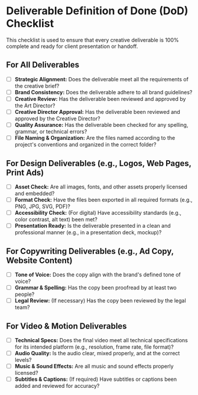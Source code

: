 # Deliverable Definition of Done (DoD) Checklist

This checklist is used to ensure that every creative deliverable is 100% complete and ready for client presentation or handoff.

## For All Deliverables
- [ ] **Strategic Alignment:** Does the deliverable meet all the requirements of the creative brief?
- [ ] **Brand Consistency:** Does the deliverable adhere to all brand guidelines?
- [ ] **Creative Review:** Has the deliverable been reviewed and approved by the Art Director?
- [ ] **Creative Director Approval:** Has the deliverable been reviewed and approved by the Creative Director?
- [ ] **Quality Assurance:** Has the deliverable been checked for any spelling, grammar, or technical errors?
- [ ] **File Naming & Organization:** Are the files named according to the project's conventions and organized in the correct folder?

## For Design Deliverables (e.g., Logos, Web Pages, Print Ads)
- [ ] **Asset Check:** Are all images, fonts, and other assets properly licensed and embedded?
- [ ] **Format Check:** Have the files been exported in all required formats (e.g., PNG, JPG, SVG, PDF)?
- [ ] **Accessibility Check:** (For digital) Have accessibility standards (e.g., color contrast, alt text) been met?
- [ ] **Presentation Ready:** Is the deliverable presented in a clean and professional manner (e.g., in a presentation deck, mockup)?

## For Copywriting Deliverables (e.g., Ad Copy, Website Content)
- [ ] **Tone of Voice:** Does the copy align with the brand's defined tone of voice?
- [ ] **Grammar & Spelling:** Has the copy been proofread by at least two people?
- [ ] **Legal Review:** (If necessary) Has the copy been reviewed by the legal team?

## For Video & Motion Deliverables
- [ ] **Technical Specs:** Does the final video meet all technical specifications for its intended platform (e.g., resolution, frame rate, file format)?
- [ ] **Audio Quality:** Is the audio clear, mixed properly, and at the correct levels?
- [ ] **Music & Sound Effects:** Are all music and sound effects properly licensed?
- [ ] **Subtitles & Captions:** (If required) Have subtitles or captions been added and reviewed for accuracy?
